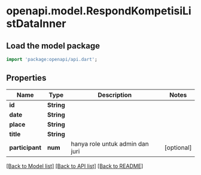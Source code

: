 # openapi.model.RespondKompetisiListDataInner

## Load the model package
```dart
import 'package:openapi/api.dart';
```

## Properties
Name | Type | Description | Notes
------------ | ------------- | ------------- | -------------
**id** | **String** |  | 
**date** | **String** |  | 
**place** | **String** |  | 
**title** | **String** |  | 
**participant** | **num** | hanya role untuk admin dan juri | [optional] 

[[Back to Model list]](../README.md#documentation-for-models) [[Back to API list]](../README.md#documentation-for-api-endpoints) [[Back to README]](../README.md)


